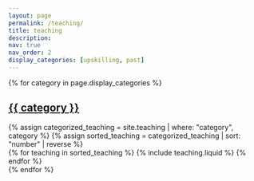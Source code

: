 ```yaml
---
layout: page
permalink: /teaching/
title: teaching
description:
nav: true
nav_order: 2
display_categories: [upskilling, past]
---
```


<div class="projects">
  {% for category in page.display_categories %}
  <a id="{{ category }}" href=".#{{ category }}">
    <h2 class="category">{{ category }}</h2>
  </a>
  {% assign categorized_teaching = site.teaching | where: "category", category %}
  {% assign sorted_teaching = categorized_teaching | sort: "number" | reverse %}
  <!-- Generate cards for each course -->
  <div class="row row-cols-1 row-cols-md-1">
    {% for teaching in sorted_teaching %}
      {% include teaching.liquid %}
    {% endfor %}
  </div>
  {% endfor %}
</div>
